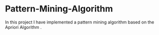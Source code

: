 # Pattern-Mining-Algorithm
In this project I have implemented a pattern mining algorithm based on the Apriori Algorithm .
